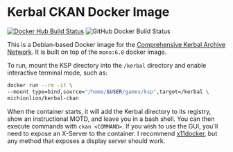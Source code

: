 # Kerbal CKAN Docker Image

[![Docker Hub Build Status](https://img.shields.io/docker/cloud/build/michionlion/kerbal-ckan?label=Docker%20Hub)](https://hub.docker.com/r/michionlion/kerbal-ckan)
![GitHub Docker Build Status](https://github.com/Michionlion/kerbal-ckan-docker/workflows/Docker/badge.svg)

This is a Debian-based Docker image for the
[Comprehensive Kerbal Archive Network](https://github.com/KSP-CKAN/CKAN). It is
built on top of the `mono:6.8` docker image.

To run, mount the KSP directory into the `/kerbal` directory and enable
interactive terminal mode, such as:

```bash
docker run --rm -it \
--mount type=bind,source="/home/$USER/games/ksp",target=/kerbal \
michionlion/kerbal-ckan
```

When the container starts, it will add the Kerbal directory to its registry,
show an instructional MOTD, and leave you in a bash shell. You can then execute
commands with `ckan <COMMAND>`. If you wish to use the GUI, you'll need to
expose an X-Server to the container. I recommend
[x11docker](https://github.com/mviereck/x11docker), but any method that exposes
a display server should work.
